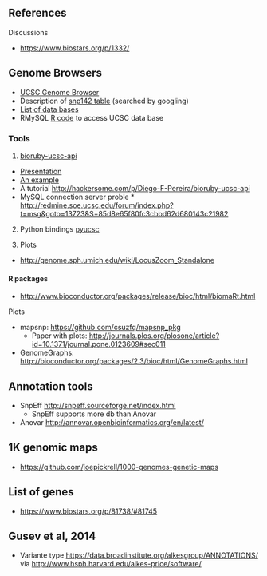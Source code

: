 ## References

Discussions

* https://www.biostars.org/p/1332/

## Genome Browsers

* [UCSC Genome Browser](https://genome.ucsc.edu/cgi-bin/hgTracks?hgsid=424562525_yNMUAd14eoZBR0qwjQZ8xVVixHi2)
* Description of [snp142 table](http://ucscbrowser.genap.ca/cgi-bin/hgTables?hgsid=1186698_UHMlYABco6ZL3qYUtaaB41BV859c&hgta_doSchemaDb=hg19&hgta_doSchemaTable=snp142) (searched by googling)
* [List of data bases](http://hgdownload.cse.ucsc.edu/goldenPath/hg19/database/)
* RMySQL [R code](http://www.gettinggeneticsdone.com/2011/12/query-mysql-database-from-r-using.html) to access UCSC data base

### Tools

1) [bioruby-ucsc-api](https://github.com/misshie/bioruby-ucsc-api)

* [Presentation](http://www.slideshare.net/misshie/the-ruby-ucsc-api-ismb2012)
* [An example](https://www.biostars.org/p/8920/#8928)
* A tutorial http://hackersome.com/p/Diego-F-Pereira/bioruby-ucsc-api
* MySQL connection server proble
      * http://redmine.soe.ucsc.edu/forum/index.php?t=msg&goto=13723&S=85d8e65f80fc3cbbd62d680143c21982

2) Python bindings [pyucsc](https://github.com/PopulationGenetics/pyucsc)

3) Plots

* http://genome.sph.umich.edu/wiki/LocusZoom_Standalone

#### R packages

* http://www.bioconductor.org/packages/release/bioc/html/biomaRt.html

Plots

* mapsnp: https://github.com/csuzfq/mapsnp_pkg
     * Paper with plots: http://journals.plos.org/plosone/article?id=10.1371/journal.pone.0123609#sec011
* GenomeGraphs: http://bioconductor.org/packages/2.3/bioc/html/GenomeGraphs.html

## Annotation tools

* SnpEff http://snpeff.sourceforge.net/index.html
    * SnpEff supports more db than Anovar
* Anovar http://annovar.openbioinformatics.org/en/latest/

## 1K genomic maps

* https://github.com/joepickrell/1000-genomes-genetic-maps

## List of genes

* https://www.biostars.org/p/81738/#81745

## Gusev et al, 2014

* Variante type https://data.broadinstitute.org/alkesgroup/ANNOTATIONS/ via http://www.hsph.harvard.edu/alkes-price/software/
